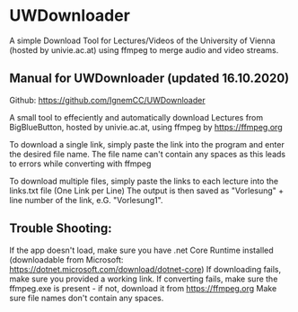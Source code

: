 # UWDownloader
A simple Download Tool for Lectures/Videos of the University of Vienna (hosted by univie.ac.at) using ffmpeg to merge audio and video streams.

## Manual for UWDownloader (updated 16.10.2020)
Github: https://github.com/IgnemCC/UWDownloader

A small tool to effeciently and automatically download Lectures from BigBlueButton, hosted by univie.ac.at,
using ffmpeg by https://ffmpeg.org

To download a single link, simply paste the link into the program and enter the desired file name.
The file name can't contain any spaces as this leads to errors while converting with ffmpeg

To download multiple files, simply paste the links to each lecture into the links.txt file
(One Link per Line)
The output is then saved as "Vorlesung" + line number of the link, e.G. "Vorlesung1".

## Trouble Shooting:

If the app doesn't load, make sure you have .net Core Runtime installed
(downloadable from Microsoft: https://dotnet.microsoft.com/download/dotnet-core)
If downloading fails, make sure you provided a working link.
If converting fails, make sure the ffmpeg.exe is present - if not, download it from https://ffmpeg.org
Make sure file names don't contain any spaces.

